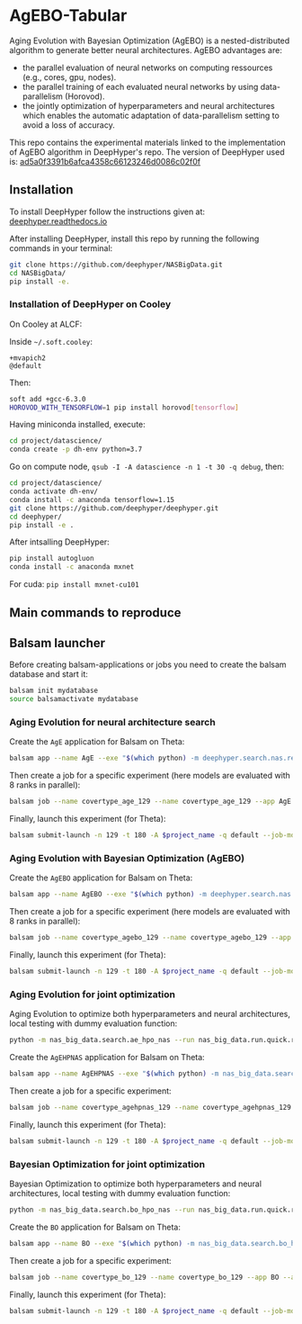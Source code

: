 # AgEBO-Tabular

Aging Evolution with Bayesian Optimization (AgEBO) is a nested-distributed algorithm to generate better neural architectures. AgEBO advantages are:

- the parallel evaluation of neural networks on computing ressources (e.g., cores, gpu, nodes).
- the parallel training of each evaluated neural networks by using data-parallelism (Horovod).
- the jointly optimization of hyperparameters and neural architectures which enables the automatic adaptation of data-parallelism setting to avoid a loss of accuracy.

This repo contains the experimental materials linked to the implementation of AgEBO algorithm in DeepHyper's repo.
The version of DeepHyper used is: [ad5a0f3391b6afca4358c66123246d0086c02f0f](https://github.com/deephyper/deephyper/commit/ad5a0f3391b6afca4358c66123246d0086c02f0f)

## Installation

To install DeepHyper follow the instructions given at: [deephyper.readthedocs.io](https://deephyper.readthedocs.io/)

After installing DeepHyper, install this repo by running the following commands in your terminal:

```bash
git clone https://github.com/deephyper/NASBigData.git
cd NASBigData/
pip install -e.
```

### Installation of DeepHyper on Cooley

On Cooley at ALCF:

Inside `~/.soft.cooley`:

```text
+mvapich2
@default
```

Then:

```bash
soft add +gcc-6.3.0
HOROVOD_WITH_TENSORFLOW=1 pip install horovod[tensorflow]
```

Having miniconda installed, execute:

```bash
cd project/datascience/
conda create -p dh-env python=3.7
```

Go on compute node, `qsub -I -A datascience -n 1 -t 30 -q debug`, then:

```bash
cd project/datascience/
conda activate dh-env/
conda install -c anaconda tensorflow=1.15
git clone https://github.com/deephyper/deephyper.git
cd deephyper/
pip install -e .
```

After intsalling DeepHyper:

```bash
pip install autogluon
conda install -c anaconda mxnet
```

For cuda: `pip install mxnet-cu101`

## Main commands to reproduce

## Balsam launcher

Before creating balsam-applications or jobs you need to create the balsam database and start it:

```bash
balsam init mydatabase
source balsamactivate mydatabase
```

### Aging Evolution for neural architecture search

Create the `AgE` application for Balsam on Theta:

```bash
balsam app --name AgE --exe "$(which python) -m deephyper.search.nas.regevo --evaluator balsam --run deephyper.nas.run.horovod.run"
```

Then create a job for a specific experiment (here models are evaluated with 8 ranks in parallel):

```bash
balsam job --name covertype_age_129 --name covertype_age_129 --app AgE --args "--problem nas_big_data.covertype.problem_ae.Problem --max-evals 1000 --num-threads-per-rank 16 --num-ranks-per-node 8"
```

Finally, launch this experiment (for Theta):

```bash
balsam submit-launch -n 129 -t 180 -A $project_name -q default --job-mode mpi --wf-filter covertype_age_129
```

### Aging Evolution with Bayesian Optimization (AgEBO)

Create the `AgEBO` application for Balsam on Theta:

```bash
balsam app --name AgEBO --exe "$(which python) -m deephyper.search.nas.agebov3 --evaluator balsam --run deephyper.nas.run.horovod.run"
```

Then create a job for a specific experiment (here models are evaluated with 8 ranks in parallel):

```bash
balsam job --name covertype_agebo_129 --name covertype_agebo_129 --app AgE --args "--problem nas_big_data.covertype.problem_agebov3.Problem --max-evals 1000 --num-threads-per-rank 16 --num-ranks-per-node 8"
```

Finally, launch this experiment (for Theta):

```bash
balsam submit-launch -n 129 -t 180 -A $project_name -q default --job-mode mpi --wf-filter covertype_agebo_129
```

### Aging Evolution for joint optimization

Aging Evolution to optimize both hyperparameters and neural architectures, local testing with dummy evaluation function:

```bash
python -m nas_big_data.search.ae_hpo_nas --run nas_big_data.run.quick.run --problem nas_big_data.covertype.problem_agebov4_skopt.Problem --max-evals 1000
```

Create the `AgEHPNAS` application for Balsam on Theta:

```bash
balsam app --name AgEHPNAS --exe "$(which python) -m nas_big_data.search.ae_hpo_nas --evaluator balsam --run deephyper.nas.run.horovod.run"
```

Then create a job for a specific experiment:

```bash
balsam job --name covertype_agehpnas_129 --name covertype_agehpnas_129 --app AgEHPNAS --args "--problem nas_big_data.covertype.problem_agebov4_skopt.Problem --max-evals 1000 --num-threads-per-rank 16 --num-ranks-per-node 8"
```

Finally, launch this experiment (for Theta):

```bash
balsam submit-launch -n 129 -t 180 -A $project_name -q default --job-mode mpi --wf-filter covertype_agehpnas_129
```

### Bayesian Optimization for joint optimization

Bayesian Optimization to optimize both hyperparameters and neural architectures, local testing with dummy evaluation function:

```bash
python -m nas_big_data.search.bo_hpo_nas --run nas_big_data.run.quick.run --problem nas_big_data.covertype.problem_agebov4_skopt.Problem --max-evals 1000
```

Create the `BO` application for Balsam on Theta:

```bash
balsam app --name BO --exe "$(which python) -m nas_big_data.search.bo_hpo_nas --evaluator balsam --run deephyper.nas.run.horovod.run"
```

Then create a job for a specific experiment:

```bash
balsam job --name covertype_bo_129 --name covertype_bo_129 --app BO --args "--problem nas_big_data.covertype.problem_agebov4_skopt.Problem --max-evals 1000 --num-threads-per-rank 16 --num-ranks-per-node 8"
```

Finally, launch this experiment (for Theta):

```bash
balsam submit-launch -n 129 -t 180 -A $project_name -q default --job-mode mpi --wf-filter covertype_bo_129
```
